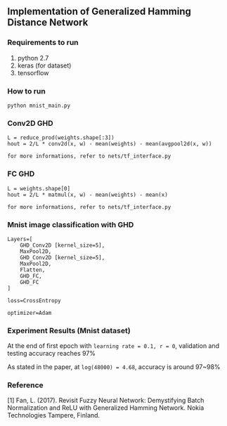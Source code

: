 ## Implementation of Generalized Hamming Distance Network

### Requirements to run
1. python 2.7
2. keras (for dataset)
3. tensorflow

### How to run
```
python mnist_main.py
```

### Conv2D GHD
```
L = reduce_prod(weights.shape[:3])
hout = 2/L * conv2d(x, w) - mean(weights) - mean(avgpool2d(x, w))

for more informations, refer to nets/tf_interface.py
```

### FC GHD
```
L = weights.shape[0]
hout = 2/L * matmul(x, w) - mean(weights) - mean(x)

for more informations, refer to nets/tf_interface.py
```

### Mnist image classification with GHD
```
Layers=[
    GHD_Conv2D [kernel_size=5],
    MaxPool2D,
    GHD_Conv2D [kernel_size=5],
    MaxPool2D,
    Flatten,
    GHD_FC,
    GHD_FC
]

loss=CrossEntropy

optimizer=Adam
```

### Experiment Results (Mnist dataset)
At the end of first epoch with `learning rate = 0.1, r = 0`, validation and testing accuracy reaches 97%

As stated in the paper, at `log(48000) = 4.68`, accuracy is around 97~98%

### Reference
[1] Fan, L. (2017). Revisit Fuzzy Neural Network: Demystifying Batch Normalization and ReLU with Generalized Hamming Network. Nokia Technologies Tampere, Finland.